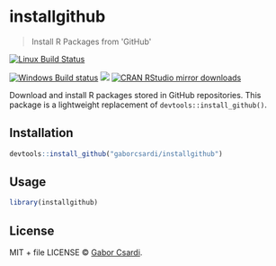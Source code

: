 
# installgithub

> Install R Packages from 'GitHub'

[![Linux Build Status](https://travis-ci.org/gaborcsardi/installgithub.svg?branch=master)](https://travis-ci.org/gaborcsardi/installgithub)

[![Windows Build status](https://ci.appveyor.com/api/projects/status/github/gaborcsardi/installgithub?svg=true)](https://ci.appveyor.com/project/gaborcsardi/installgithub)
[![](http://www.r-pkg.org/badges/version/installgithub)](http://www.r-pkg.org/pkg/installgithub)
[![CRAN RStudio mirror downloads](http://cranlogs.r-pkg.org/badges/installgithub)](http://www.r-pkg.org/pkg/installgithub)


Download and install R packages stored in GitHub repositories. This package is a lightweight replacement of `devtools::install_github()`.

## Installation

```r
devtools::install_github("gaborcsardi/installgithub")
```

## Usage

```r
library(installgithub)
```

## License

MIT + file LICENSE © [Gabor Csardi](https://github.com/gaborcsardi).
